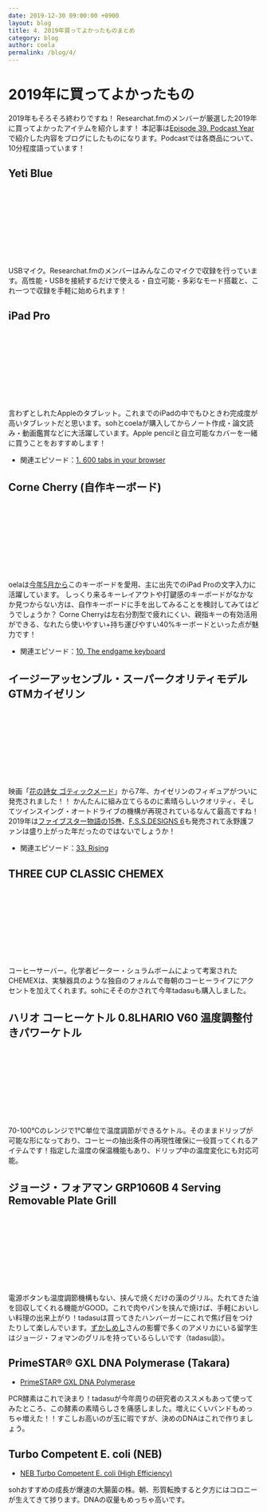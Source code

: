 ```yaml
---
date: 2019-12-30 09:00:00 +0900
layout: blog
title: 4. 2019年買ってよかったものまとめ
category: blog
author: coela
permalink: /blog/4/
---
```


# 2019年に買ってよかったもの
2019年もそろそろ終わりですね！
Researchat.fmのメンバーが厳選した2019年に買ってよかったアイテムを紹介します！
本記事は[Episode 39. Podcast Year](https://researchat.fm/episode/39)で紹介した内容をブログにしたものになります。Podcastでは各商品について、10分程度語っています！

## Yeti Blue

<div class="iframely-embed"><div class="iframely-responsive" style="height: 140px; padding-bottom: 0;"><a href="https://www.amazon.co.jp/Blue-Microphones-USB%25E3%2583%259E%25E3%2582%25A4%25E3%2582%25AF%25E3%2580%2590%25E6%2597%25A5%25E6%259C%25AC%25E6%25AD%25A3%25E8%25A6%258F%25E4%25BB%25A3%25E7%2590%2586%25E5%25BA%2597%25E5%2593%2581%25E3%2583%25BB%25E3%2583%25A1%25E3%2583%25BC%25E3%2582%25AB%25E3%2583%25BC%25E4%25BF%259D%25E8%25A8%25BC2%25E5%25B9%25B4%25E3%2580%2591%25E3%2583%2596%25E3%2583%25A9%25E3%2583%2583%25E3%2582%25AF-2070-%25E6%258C%2587%25E5%2590%2591%25E6%2580%25A74%25E3%2583%25A2%25E3%2583%25BC%25E3%2583%2589/dp/B01JZ6H6VU" data-iframely-url="//cdn.iframe.ly/EA97d2s?iframe=card-small"></a></div></div><script async src="//cdn.iframe.ly/embed.js" charset="utf-8"></script>

USBマイク。Researchat.fmのメンバーはみんなこのマイクで収録を行っています。高性能・USBを接続するだけで使える・自立可能・多彩なモード搭載と、これ一つで収録を手軽に始められます！

## iPad Pro

<div class="iframely-embed"><div class="iframely-responsive" style="height: 140px; padding-bottom: 0;"><a href="https://www.apple.com/jp/ipad-pro/" data-iframely-url="//cdn.iframe.ly/R2Wvb9m?iframe=card-small"></a></div></div><script async src="//cdn.iframe.ly/embed.js" charset="utf-8"></script>

言わずとしれたAppleのタブレット。これまでのiPadの中でもひときわ完成度が高いタブレットだと思います。sohとcoelaが購入してからノート作成・論文読み・動画鑑賞などに大活躍しています。Apple pencilと自立可能なカバーを一緒に買うことをおすすめします！

- 関連エピソード：[1. 600 tabs in your browser](https://researchat.fm/episode/1)

## Corne Cherry (自作キーボード)

<div class="iframely-embed"><div class="iframely-responsive" style="height: 140px; padding-bottom: 0;"><a href="https://yushakobo.jp/shop/corne-cherry/" data-iframely-url="//cdn.iframe.ly/1K3m1Gy?iframe=card-small"></a></div></div><script async src="//cdn.iframe.ly/embed.js" charset="utf-8"></script>

oelaは[今年5月から](https://coela.org/2019/05/jisaku-keyboard/)このキーボードを愛用、主に出先でのiPad Proの文字入力に活躍しています。 
しっくり来るキーレイアウトや打鍵感のキーボードがなかなか見つからない方は、自作キーボードに手を出してみることを検討してみてはどうでしょうか？
Corne Cherryは左右分割型で疲れにくい、親指キーの有効活用ができる、なれたら使いやすい+持ち運びやすい40%キーボードといった点が魅力です！

- 関連エピソード：[10. The endgame keyboard](https://researchat.fm/episode/10)

## イージーアッセンブル・スーパークオリティモデル GTMカイゼリン

<div class="iframely-embed"><div class="iframely-responsive" style="height: 140px; padding-bottom: 0;"><a href="https://www.volks.co.jp/gtm/" data-iframely-url="//cdn.iframe.ly/ud8Wpv8?iframe=card-small"></a></div></div><script async src="//cdn.iframe.ly/embed.js" charset="utf-8"></script>

映画「[花の詩女 ゴティックメード](https://gothicmade.com/)」から7年、カイゼリンのフィギュアがついに発売されました！！
かんたんに組み立てらるのに素晴らしいクオリティ、そしてツインスイング・オートドライブの機構が再現されているなんて最高ですね！
2019年は[ファイブスター物語の15巻](https://www.amazon.co.jp/dp/4041086647)、[F.S.S.DESIGNS 6](https://www.amazon.co.jp/dp/4041079918/)も発売されて永野護ファンは盛り上がった年だったのではないでしょうか！

- 関連エピソード：[33. Rising](https://researchat.fm/episode/33)

## THREE CUP CLASSIC CHEMEX

<div class="iframely-embed"><div class="iframely-responsive" style="height: 140px; padding-bottom: 0;"><a href="https://www.amazon.co.jp/CHEMEX-%25E3%2582%25B3%25E3%2583%25BC%25E3%2583%2592%25E3%2583%25BC%25E3%2583%25A1%25E3%2583%25BC%25E3%2582%25AB%25E3%2583%25BC-3%25E3%2582%25AB%25E3%2583%2583%25E3%2583%2597-CM-1-%25E3%2580%2590%25E6%25AD%25A3%25E8%25A6%258F%25E8%25BC%25B8%25E5%2585%25A5%25E5%2593%2581%25E3%2580%2591/dp/B004BEQFVY" data-iframely-url="//cdn.iframe.ly/bii4aGM?iframe=card-small"></a></div></div><script async src="//cdn.iframe.ly/embed.js" charset="utf-8"></script>

コーヒーサーバー。化学者ピーター・シュラムボームによって考案されたCHEMEXは、実験器具のような独自のフォルムで毎朝のコーヒーライフにアクセントを加えてくれます。sohにそそのかされて今年tadasuも購入しました。

## ハリオ コーヒーケトル 0.8LHARIO V60 温度調整付きパワーケトル

<div class="iframely-embed"><div class="iframely-responsive" style="height: 140px; padding-bottom: 0;"><a href="https://www.amazon.co.jp/%25E3%2583%258F%25E3%2583%25AA%25E3%2582%25AA-%25E3%2582%25B3%25E3%2583%25BC%25E3%2583%2592%25E3%2583%25BC%25E3%2582%25B1%25E3%2583%2588%25E3%2583%25AB-0-8LHARIO-%25E6%25B8%25A9%25E5%25BA%25A6%25E8%25AA%25BF%25E6%2595%25B4%25E4%25BB%2598%25E3%2581%258D%25E3%2583%2591%25E3%2583%25AF%25E3%2583%25BC%25E3%2582%25B1%25E3%2583%2588%25E3%2583%25AB%25E3%2583%25BB%25E3%2583%25B4%25E3%2582%25A9%25E3%2583%25BC%25E3%2583%258EN-EVT-80-HSV/dp/B07PQG3XSR" data-iframely-url="//cdn.iframe.ly/sMG77Yo?iframe=card-small"></a></div></div><script async src="//cdn.iframe.ly/embed.js" charset="utf-8"></script>

70-100℃のレンジで1℃単位で温度調節ができるケトル。そのままドリップが可能な形になっており、コーヒーの抽出条件の再現性確保に一役買ってくれるアイテムです！指定した温度の保温機能もあり、ドリップ中の温度変化にも対応可能。

## ジョージ・フォアマン GRP1060B 4 Serving Removable Plate Grill

<div class="iframely-embed"><div class="iframely-responsive" style="height: 140px; padding-bottom: 0;"><a href="https://www.amazon.co.jp/George-Foreman-%25E3%2582%25B8%25E3%2583%25A7%25E3%2583%25BC%25E3%2582%25B8%25E3%2583%2595%25E3%2582%25A9%25E3%2582%25A2%25E3%2583%259E%25E3%2583%25B3-GRP1060B-Removable/dp/B00KDVJLJW" data-iframely-url="//cdn.iframe.ly/7uR7C5R?iframe=card-small"></a></div></div><script async src="//cdn.iframe.ly/embed.js" charset="utf-8"></script>

電源ボタンも温度調節機構もない、挟んで焼くだけの漢のグリル。たれてきた油を回収してくれる機能がGOOD。これで肉やパンを挟んで焼けば、手軽においしい料理の出来上がり！tadasuは買ってきたハンバーガーにこれで焦げ目をつけたりして楽しんでいます。[ずかしめし](https://zukashi.com/gfg/)さんの影響で多くのアメリカにいる留学生はジョージ・フォマンのグリルを持っているらしいです（tadasu談）。

## PrimeSTAR® GXL DNA Polymerase (Takara)
- [PrimeSTAR® GXL DNA Polymerase](http://catalog.takara-bio.co.jp/product/basic_info.php?unitid=U100005215I)

PCR酵素はこれで決まり！tadasuが今年周りの研究者のススメもあって使ってみたところ、この酵素の素晴らしさを痛感しました。増えにくいバンドもめっちゃ増えた！！すこしお高いのが玉に瑕ですが、決めのDNAはこれで作りましょう。

## Turbo Competent E. coli (NEB)
- [NEB Turbo Competent E. coli (High Efficiency)](https://www.nebj.jp/products/detail/97)

sohおすすめの成長が爆速の大腸菌の株。朝、形質転換すると夕方にはコロニーが生えてきて捗ります。DNAの収量もめっちゃ高いです。


